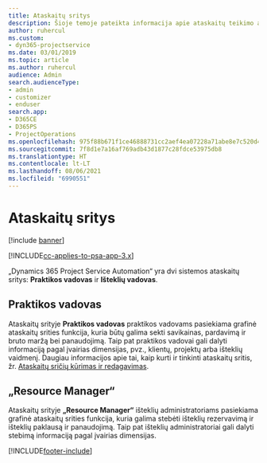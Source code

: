 ```yaml
---
title: Ataskaitų sritys
description: Šioje temoje pateikta informacija apie ataskaitų teikimo ataskaitų sritis, įtrauktas į „Dynamics 365 Project Service Automation“.
author: ruhercul
ms.custom:
- dyn365-projectservice
ms.date: 03/01/2019
ms.topic: article
ms.author: ruhercul
audience: Admin
search.audienceType:
- admin
- customizer
- enduser
search.app:
- D365CE
- D365PS
- ProjectOperations
ms.openlocfilehash: 975f88b671f1ce46888731cc2aef4ea07228a71abe8e7c520d4c4a6e7be3b537
ms.sourcegitcommit: 7f8d1e7a16af769adb43d1877c28fdce53975db8
ms.translationtype: HT
ms.contentlocale: lt-LT
ms.lasthandoff: 08/06/2021
ms.locfileid: "6990551"
---
```

# <a name="dashboards"></a>Ataskaitų sritys

[!include [banner](../includes/psa-now-project-operations.md)]

[!INCLUDE[cc-applies-to-psa-app-3.x](../includes/cc-applies-to-psa-app-3x.md)]

„Dynamics 365 Project Service Automation“ yra dvi sistemos ataskaitų sritys: **Praktikos vadovas** ir **Išteklių vadovas**.

## <a name="practice-manager"></a>Praktikos vadovas 

Ataskaitų srityje **Praktikos vadovas** praktikos vadovams pasiekiama grafinė ataskaitų srities funkcija, kuria būtų galima sekti savikainas, pardavimą ir bruto maržą bei panaudojimą. Taip pat praktikos vadovai gali dalyti informaciją pagal įvairias dimensijas, pvz., klientų, projektų arba išteklių vaidmenį. Daugiau informacijos apie tai, kaip kurti ir tinkinti ataskaitų sritis, žr. [Ataskaitų sričių kūrimas ir redagavimas](/dynamics365/customerengagement/on-premises/customize/create-edit-dashboards).

## <a name="resource-manager"></a>„Resource Manager“ 

Ataskaitų srityje **„Resource Manager“** išteklių administratoriams pasiekiama grafinė ataskaitų srities funkcija, kuria galima stebėti išteklių rezervavimą ir išteklių paklausą ir panaudojimą. Taip pat išteklių administratoriai gali dalyti stebimą informaciją pagal įvairias dimensijas.


[!INCLUDE[footer-include](../includes/footer-banner.md)]